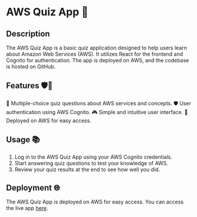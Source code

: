 # AWS Quiz App 🌟

## Description

The AWS Quiz App is a basic quiz application designed to help users learn about Amazon Web Services (AWS). It utilizes React for the frontend and Cognito for authentication. The app is deployed on AWS, and the codebase is hosted on GitHub.

## Features 🛡️🌈

🚀 Multiple-choice quiz questions about AWS services and concepts.
🛡️ User authentication using AWS Cognito.
🎮 Simple and intuitive user interface.
🌟 Deployed on AWS for easy access.

## Usage 📚

1. Log in to the AWS Quiz App using your AWS Cognito credentials.
2. Start answering quiz questions to test your knowledge of AWS.
3. Review your quiz results at the end to see how well you did.

## Deployment 🌐

The AWS Quiz App is deployed on AWS for easy access.
You can access the live app [here](https://main.dyqjbhxeekuif.amplifyapp.com/).

